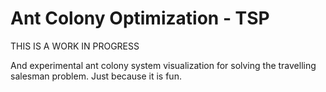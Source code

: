 # Ant Colony Optimization - TSP

THIS IS A WORK IN PROGRESS

And experimental ant colony system visualization for solving the travelling salesman problem. Just because it is fun.